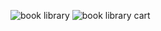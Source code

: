 ![book library](https://github.com/user-attachments/assets/109bc668-9c3d-4c43-9e5b-6ab818cb74e9)
![book library cart](https://github.com/user-attachments/assets/451b3219-3934-4a50-ab64-0c8e50613874)

